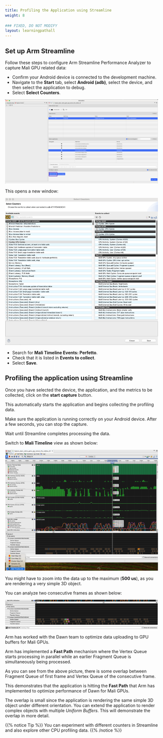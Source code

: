 ```yaml
---
title: Profiling the Application using Streamline
weight: 8

### FIXED, DO NOT MODIFY
layout: learningpathall
---
```


## Set up Arm Streamline

Follow these steps to configure Arm Streamline Performance Analyzer to capture Mali GPU related data:

* Confirm your Android device is connected to the development machine.
* Navigate to the **Start** tab, select **Android (adb)**, select the device, and then select the application to debug.
* Select **Select Counters**.

![Select device #center](images/streamline_select.png "Select device")

This opens a new window:

![Select counters #center](images/streamline_select_counters.png "Select counters")

* Search for **Mali Timeline Events: Perfetto**.
* Check that it is listed in **Events to collect**.
* Select **Save**.

## Profiling the application using Streamline

Once you have selected the device, the application, and the metrics to be collected, click on the **start capture** button. 

This automatically starts the application and begins collecting the profiling data. 

Make sure the application is running correctly on your Android device. After a few seconds, you can stop the capture. 

Wait until Streamline completes processing the data. 

Switch to **Mali Timeline** view as shown below:

!["Mali Timeline Streamline" #center](images/Streamline-mali-timeline.png "Mali Timeline Streamline")

You might have to zoom into the data up to the maximum (**500 us**), as you are rendering a very simple 3D object. 

You can analyze two consecutive frames as shown below:

!["Two consecutive frames" #center](./images/Streamline-mali-analysis.png "Two consecutive frames")

Arm has worked with the Dawn team to optimize data uploading to GPU buffers for Mali GPUs. 

Arm has implemented a **Fast Path** mechanism where the Vertex Queue starts processing in parallel while an earlier Fragment Queue is simultaneously being processed. 

As you can see from the above picture, there is some overlap between Fragment Queue of first frame and Vertex Queue of the consecutive frame. 

This demonstrates that the application is hitting the **Fast Path** that Arm has implemented to optimize performance of Dawn for Mali GPUs. 

The overlap is small since the application is rendering the same simple 3D object under different orientation. You can extend the application to render complex objects with multiple *Uniform Buffers*. This will demonstrate the overlap in more detail.

{{% notice Tip %}}
You can experiment with different counters in Streamline and also explore other CPU profiling data.
{{% /notice %}}
